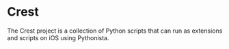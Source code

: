 # Crest

The Crest project is a collection of Python scripts that can run as extensions and scripts on iOS using Pythonista.
 
 